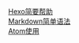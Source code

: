 [Hexo简要帮助](./article?article_name=Hexo简要帮助)  
[Markdown简单语法](./article?article_name=Markdown简单语法)  
[Atom使用](./article?article_name=Atom使用)  
